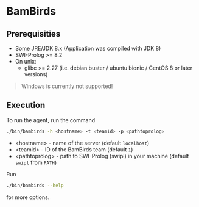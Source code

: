 # BamBirds

## Prerequisities

- Some JRE/JDK 8.x (Application was compiled with JDK 8)
- SWI-Prolog >= 8.2
- On unix:
  - glibc >= 2.27 (i.e. debian buster / ubuntu bionic / CentOS 8 or later versions)

> Windows is currently not supported!

## Execution

To run the agent, run the command 
```bash
./bin/bambirds -h <hostname> -t <teamid> -p <pathtoprolog>
```

* \<hostname\> - name of the server (default `localhost`)
* \<teamid\> - ID of the BamBirds team (default `1`)
* \<pathtoprolog\> - path to SWI-Prolog (swipl) in your machine (default `swipl` from `PATH`)

Run
```bash
./bin/bambirds --help 
```
for more options.
